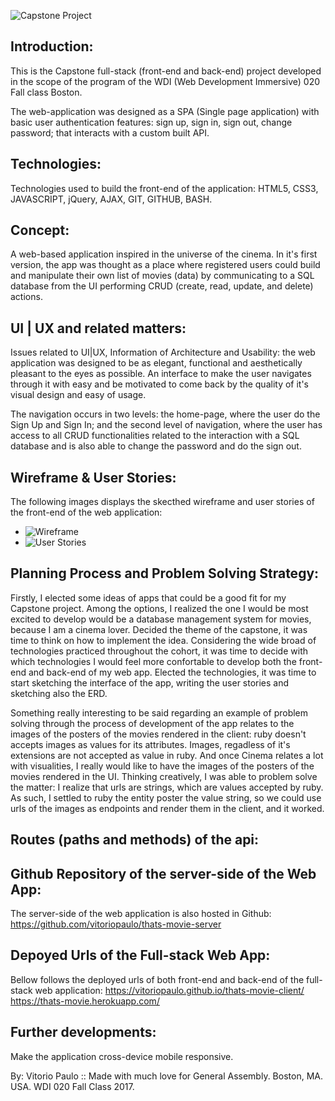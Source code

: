 ![Capstone Project](https://78.media.tumblr.com/d1ef6fab3df0dcf5b83ed5b51a1d68b7/tumblr_oz3ntwtJez1wvd0d5o1_1280.png)

## **Introduction:**
This is the Capstone full-stack (front-end and back-end) project developed in
the scope of the program of the WDI (Web Development Immersive) 020 Fall
class Boston.

The web-application was designed as a SPA (Single page application) with basic
user authentication features: sign up, sign in, sign out, change password;
that interacts with a custom built API.

## **Technologies:**

Technologies used to build the front-end of the application:
HTML5, CSS3, JAVASCRIPT, jQuery, AJAX, GIT, GITHUB, BASH.

## **Concept:**
A web-based application inspired in the universe of the cinema.
In it's first version, the app was thought as a place where registered users
could build and manipulate their own list of movies (data) by communicating to
a SQL database from the UI performing CRUD (create, read, update, and delete)
actions.

## **UI | UX and related matters:**
Issues related to UI|UX, Information of Architecture and Usability: the web
application was designed to be as elegant, functional and aesthetically
pleasant to the eyes as possible. An interface to make the user navigates
through it with easy and be motivated to come back by the quality of
it's visual design and easy of usage.

The navigation occurs in two levels: the home-page, where the user do the
Sign Up and Sign In; and the second level of navigation, where the user
has access to all CRUD functionalities related to the interaction with a SQL
database and is also able to change the password and do the sign out.

## **Wireframe & User Stories:**
The following images displays the skecthed wireframe and user stories of the
front-end of the web application:
* ![Wireframe](https://78.media.tumblr.com/fad7cd899023dc6fb509b8abbc9b1fd2/tumblr_oz06jhxWcV1wvd0d5o1_1280.jpg)
* ![User Stories](https://78.media.tumblr.com/6540caadfed3306971044721eda18b6d/tumblr_oz06mbaPsp1wvd0d5o1_1280.jpg)

## **Planning Process and Problem Solving Strategy:**
Firstly, I elected some ideas of apps that could be a good fit for my Capstone project. Among the options, 
I realized the one I would be most excited to develop would be a database management system for movies, because 
I am a cinema lover. Decided the theme of the capstone, it was time to think on how to implement the idea. 
Considering the wide broad of technologies practiced throughout the cohort, it was time to decide with which 
technologies I would feel more confortable to develop both the front-end and back-end of my web app. Elected the
technologies, it was time to start sketching the interface of the app, writing the user stories and sketching also
the ERD. 

Something really interesting to be said regarding an example of problem solving through the process of 
development of the app relates to the images of the posters of the movies rendered in the client: ruby doesn't accepts 
images as values for its attributes. Images, regadless of it's extensions are not accepted as value in ruby. And once
Cinema relates a lot with visualities, I really would like to have the images of the posters of the movies rendered in the UI.
Thinking creatively, I was able to problem solve the matter: I realize that urls are strings, which are values accepted 
by ruby. As such, I settled to ruby the entity poster the value string, so we could use urls of the images as endpoints 
and render them in the client, and it worked.

## **Routes (paths and methods) of the api:**


## **Github Repository of the server-side of the Web App:**
The server-side of the web application is also hosted in Github:
https://github.com/vitoriopaulo/thats-movie-server

## **Depoyed Urls of the Full-stack Web App:**
Bellow follows the deployed urls of both front-end and back-end of the
full-stack web application:
https://vitoriopaulo.github.io/thats-movie-client/
https://thats-movie.herokuapp.com/

## **Further developments:** 
Make the application cross-device mobile responsive.

By: Vitorio Paulo :: Made with much love for General Assembly.
Boston, MA. USA. WDI 020 Fall Class 2017.
